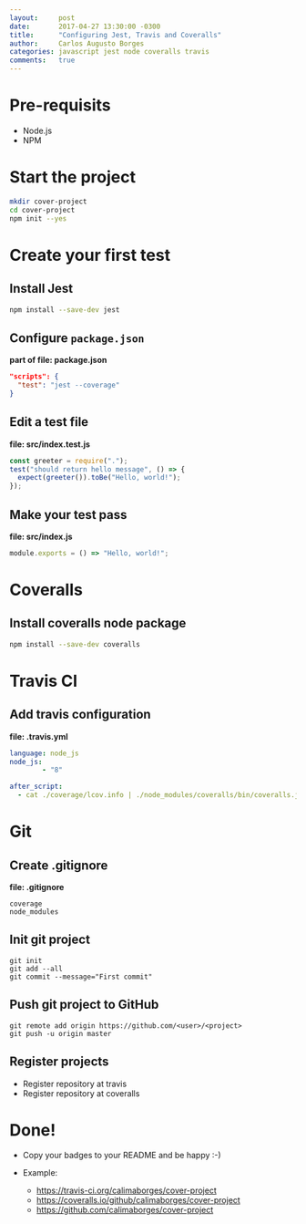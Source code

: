 ```yaml
---
layout:     post
date:       2017-04-27 13:30:00 -0300
title:      "Configuring Jest, Travis and Coveralls"
author:     Carlos Augusto Borges
categories: javascript jest node coveralls travis
comments:   true
---
```


# Pre-requisits

* Node.js
* NPM

# Start the project

```bash
mkdir cover-project
cd cover-project
npm init --yes
```

# Create your first test

## Install Jest

```bash
npm install --save-dev jest
```

## Configure `package.json`

**part of file: package.json**
```json
"scripts": {
  "test": "jest --coverage"
}
```
## Edit a test file

**file: src/index.test.js**
```javascript
const greeter = require(".");
test("should return hello message", () => {
  expect(greeter()).toBe("Hello, world!");
});
```

## Make your test pass

**file: src/index.js**
```javascript
module.exports = () => "Hello, world!";
```

# Coveralls

## Install coveralls node package

```bash
npm install --save-dev coveralls
```

# Travis CI

## Add travis configuration

**file: .travis.yml**
```yml
language: node_js
node_js:
        - "8"

after_script:
  - cat ./coverage/lcov.info | ./node_modules/coveralls/bin/coveralls.js
```

# Git

## Create .gitignore

**file: .gitignore**
```gitignore
coverage
node_modules
```

## Init git project

```
git init
git add --all
git commit --message="First commit"
```

## Push git project to GitHub

```
git remote add origin https://github.com/<user>/<project>
git push -u origin master
```

## Register projects

* Register repository at travis
* Register repository at coveralls

# Done!

* Copy your badges to your README and be happy :-)

* Example:
  * https://travis-ci.org/calimaborges/cover-project
  * https://coveralls.io/github/calimaborges/cover-project
  * https://github.com/calimaborges/cover-project
```